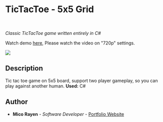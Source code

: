 # TicTacToe - 5x5 Grid

<br>

_Classic TicTacToe game written entirely in C#_

Watch demo [here](https://www.youtube.com/watch?v=xX8zll8STYc), Please watch the video on "720p" settings.

<image src="https://user-images.githubusercontent.com/43229181/147377270-5fa54342-feda-4500-8f85-b7b30985f426.png">
  

## Description

Tic tac toe game on 5x5 board, support two player gameplay, so you can play against another human. **Used:** C#

## Author

* **Mico Rayen** - *Software Developer* - [Portfolio Website](https://micorayen.github.io/)